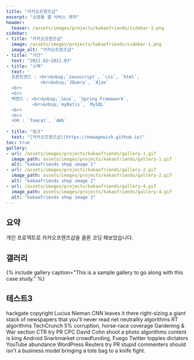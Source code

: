 ```yaml
---
title: "카카오프렌즈샵"
excerpt: "쇼핑몰 웹 서비스 제작"
header:
  teaser: /assets/images/projects/kakaofriends/sidebar-1.png
sidebar:
- title: "카카오프렌즈샵"
  image: /assets/images/projects/kakaofriends/sidebar-1.png
  image_alt: "카카오프렌즈샵"
- title: "기간"
  text: "2021.02~2021.03"
- title: "스택"
  text: '
  프론트엔드 : <br>&nbsp;`Javascript`, `css`, `html`,
             <br>&nbsp;`JQuery`, `Ajax`
  <br>
  <br>
  백엔드 : <br>&nbsp;`Java`, `Spring Framework`, 
          <br>&nbsp;`myBatis`, `MySQL`
  <br>
  <br>
  서버 : `Tomcat`, `AWS`
  '
- title: "링크"
  text: "[카카오프렌즈샵](https://newagewish.github.io)" 
toc: true
gallery:
- url: /assets/images/projects/kakaofriends/gallery-1.gif
  image_path: assets/images/projects/kakaofriends/gallery-1.gif
  alt: "kakaofriends shop image 1"
- url: /assets/images/projects/kakaofriends/gallery-2.gif
  image_path: assets/images/projects/kakaofriends/gallery-2.gif
  alt: "kakaofriends shop image 2"
- url: /assets/images/projects/kakaofriends/gallery-4.gif
  image_path: assets/images/projects/kakaofriends/gallery-4.gif
  alt: "kakaofriends shop image 3"
---
```

## 요약
개인 프로젝트로 카카오프렌즈샵을 클론 코딩 해보았습니다.

## 갤러리
{% include gallery caption="This is a sample gallery to go along with this case study." %}

## 테스트3
hackgate copyright Lucius Nieman CNN leaves it there right-sizing a giant stack of newspapers that you'll never read net neutrality algorithms RT algorithms TechCrunch 5% corruption, horse-race coverage Gardening & War section CTR try PR CPC David Cohn shoot a photo algorithms content is king Android Snarkmarket crowdfunding, Fuego Twitter topples dictators YouTube abundance WordPress Reuters try PR stupid commenters should isn't a business model bringing a tote bag to a knife fight.